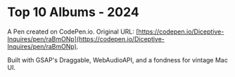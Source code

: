 # Top 10 Albums - 2024

A Pen created on CodePen.io. Original URL: [https://codepen.io/Diceptive-Inquires/pen/raBmONp](https://codepen.io/Diceptive-Inquires/pen/raBmONp).

Built with GSAP's Draggable, WebAudioAPI, and a fondness for vintage Mac UI.